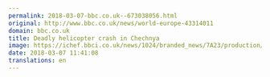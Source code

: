 ```yaml
---
permalink: 2018-03-07-bbc.co.uk--673038056.html
original: http://www.bbc.co.uk/news/world-europe-43314011
domain: bbc.co.uk
title: Deadly helicopter crash in Chechnya
image: https://ichef.bbci.co.uk/news/1024/branded_news/7A23/production/_97176213_breaking_news_bigger.png
date: 2018-03-07 11:41:08
translations: en
---
```


